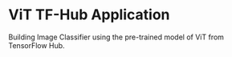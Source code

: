 # ViT TF-Hub Application
Building Image Classifier using the pre-trained model of ViT from TensorFlow Hub.
